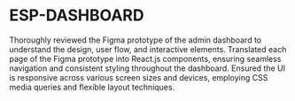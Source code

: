 # ESP-DASHBOARD
Thoroughly reviewed the Figma prototype of the admin dashboard to understand the design, user flow, and interactive elements.
Translated each page of the Figma prototype into React.js components, ensuring seamless navigation and consistent styling throughout the dashboard.
Ensured the UI is responsive across various screen sizes and devices, employing CSS media queries and flexible layout techniques.
